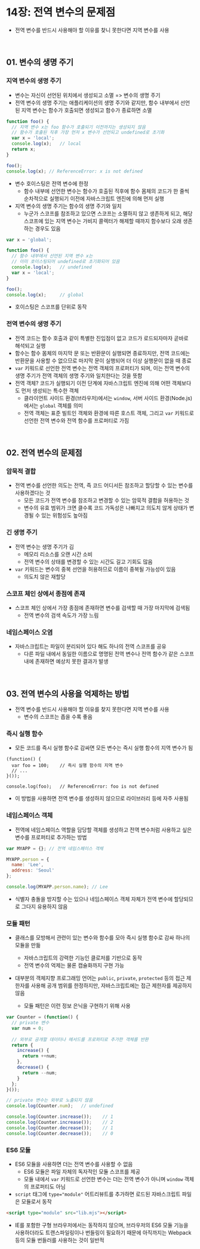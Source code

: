 # 14장: 전역 변수의 문제점

- 전역 변수를 반드시 사용해야 할 이유를 찾니 못한다면 지역 변수를 사용

<br>

## 01. 변수의 생명 주기

### 지역 변수의 생명 주기

- 변수는 자신이 선언된 위치에서 생성되고 소멸 => 변수의 생명 주기
- 전역 변수의 생명 주기는 애플리케이션의 생명 주기와 같지만, 함수 내부에서 선언된 지역 변수는 함수가 호출되면 생성되고 함수가 종료하면 소멸

```js
function foo() {
  // 지역 변수 x는 foo 함수가 호출되기 이전까지는 생성되지 않음
  // 함수가 호출된 직후 가장 먼저 x 변수가 선언되고 undefined로 초기화
  var x = 'local';
  console.log(x);	// local
  return x;
}

foo();
console.log(x);	// ReferenceError: x is not defined
```

- 변수 호이스팅은 전역 변수에 한정
  - 함수 내부에 선언한 변수는 함수가 호출된 직후에 함수 몸체의 코드가 한 줄씩 순차적으로 실행되기 이전에 자바스크립트 엔진에 의해 먼저 실행
- 지역 변수의 생명 주기는 함수의 생명 주기와 일치
  - 누군가 스코프를 참조하고 있으면 스코프는 소멸하지 않고 생존하게 되고, 해당 스코프에 있는 지역 변수는 가비지 콜렉터가 해제할 때까지 함수보다 오래 생존하는 경우도 있음

```js
var x = 'global';

function foo() {
  // 함수 내부에서 선언된 지역 변수 x는
  // 이미 호이스팅되어 undefined로 초기화되어 있음
  console.log(x);	// undefined
  var x = 'local';
}

foo();
console.log(x);		// global
```

- 호이스팅은 스코프를 단위로 동작

### 전역 변수의 생명 주기

- 전역 코드는 함수 호출과 같이 특별한 진입점이 없고 코드가 로드되자마자 곧바로 해석되고 실행
- 함수는 함수 몸체의 마지막 문 또는 반환문이 실행되면 종료하지만, 전역 코드에는 반환문을 사용할 수 없으므로 마지막 문이 실행되어 더 이상 실행문이 없을 때 종료
- `var` 키워드로 선언한 전역 변수는 전역 객체의 프로퍼티가 되며, 이는 전역 변수의 생명 주기가 전역 객체의 생명 주기와 일치한다는 것을 뜻함
- 전역 객체? 코드가 실행되기 이전 단계에 자바스크립트 엔진에 의해 어떤 객체보다도 먼저 생성되는 특수한 객체
  - 클라이언트 사이드 환경(브라우저)에서는 `window`, 서버 사이드 환경(Node.js)에서는 `global` 객체를 의미
  - 전역 객체는 표준 빌트인 객체와 환경에 따른 호스트 객체, 그리고 `var` 키워드로 선언한 전역 변수와 전역 함수를 프로퍼티로 가짐

<br>

## 02. 전역 변수의 문제점

### 암묵적 결합

- 전역 변수를 선언한 의도는 전역, 즉 코드 어디서든 참조하고 할당할 수 있는 변수를 사용하겠다는 것
  - 모든 코드가 전역 변수를 참조하고 변경할 수 있는 암묵적 결합을 허용하는 것
  - 변수의 유효 범위가 크면 클수록 코드 가독성은 나빠지고 의도치 않게 상태가 변경될 수 있는 위험성도 높아짐

### 긴 생명 주기 

- 전역 변수는 생명 주기가 김
  - 메모리 리소스를 오랜 시간 소비
  - 전역 변수의 상태를 변경할 수 있는 시간도 길고 기회도 많음
- `var` 키워드는 변수의 중복 선언을 허용하므로 이름이 중복될 가능성이 있음
  - 의도치 않은 재할당

### 스코프 체인 상에서 종점에 존재

- 스코프 체인 상에서 가장 종점에 존재하면 변수를 검색할 때 가장 마지막에 검색됨
  - 전역 변수의 검색 속도가 가장 느림

### 네임스페이스 오염

- 자바스크립트는 파일이 분리되어 있다 해도 하나의 전역 스코프를 공유
  - 다른 파일 내에서 동일한 이름으로 명명된 전역 변수나 전역 함수가 같은 스코프 내에 존재하면 예상치 못한 결과가 발생

<br>

## 03. 전역 변수의 사용을 억제하는 방법

- 전역 변수를 반드시 사용해야 할 이유를 찾지 못한다면 지역 변수를 사용
  - 변수의 스코프는 좁을 수록 좋음

### 즉시 실행 함수

- 모든 코드를 즉시 실행 함수로 감싸면 모든 변수는 즉시 실행 함수의 지역 변수가 됨

```Js
(function() {
  var foo = 100;	// 즉시 실행 함수의 지역 변수
  // ...
}());

console.log(foo);	// ReferenceError: foo is not defined
```

- 이 방법을 사용하면 전역 변수를 생성하지 않으므로 라이브러리 등에 자주 사용됨

### 네임스페이스 객체

- 전역에 네임스페이스 역할을 담당할 객체를 생성하고 전역 변수처럼 사용하고 싶은 변수를 프로퍼티로 추가하는 방법

```js
var MYAPP = {};	// 전역 네임스페이스 객체

MYAPP.person = {
  name: 'Lee',
  address: 'Seoul'
};

console.log(MYAPP.person.name);	// Lee
```

- 식별자 충돌을 방지할 수는 있으나 네임스페이스 객체 자체가 전역 변수에 할당되므로 그다지 유용하지 않음

### 모듈 패턴

- 클래스를 모방해서 관련이 있는 변수와 함수를 모아 즉시 실행 함수로 감싸 하나의 모듈을 만듦
  - 자바스크립트의 강력한 기능인 클로저를 기반으로 동작
  - 전역 변수의 억제는 물론 캡슐화까지 구현 가능

- 대부분의 객체지향 프로그래밍 언어는 `public`, `private`, `protected` 등의 접근 제한자를 사용해 공개 범위를 한정하지만, 자바스크립트에는 접근 제한자를 제공하지 않음
  - 모듈 패턴은 이런 정보 은닉을 구현하기 위해 사용

```js
var Counter = (function() {
  // private 변수
  var num = 0;
  
  // 외부로 공개할 데이터나 메서드를 프로퍼티로 추가한 객체를 반환
  return {
    increase() {
      return ++num;
    },
    decrease() {
      return --num;
    }
  };
}());

// private 변수는 외부로 노출되지 않음
console.log(Counter.num);	// undefined

console.log(Counter.increase());	// 1
console.log(Counter.increase());	// 2
console.log(Counter.decrease());	// 1
console.log(Counter.decrease());	// 0
```

### ES6 모듈

- ES6 모듈을 사용하면 더는 전역 변수를 사용할 수 없음
  - ES6 모듈은 파일 자체의 독자적인 모듈 스코프를 제공
  - 모듈 내에서 `var` 키워드로 선언한 변수는 더는 전역 변수가 아니며 `window` 객체의 프로퍼티도 아님
- `script` 태그에 `type="module"` 어트리뷰트를 추가하면 로드된 자바스크립트 파일은 모듈로서 동작

```html
<script type="module" src="lib.mjs"></script>
```

- IE를 포함한 구형 브라우저에서는 동작하지 않으며, 브라우저의 ES6 모듈 기능을 사용하더라도 트랜스파일링이나 번들링이 필요하기 때문에 아직까지는 Webpack 등의 모듈 번들러를 사용하는 것이 일반적